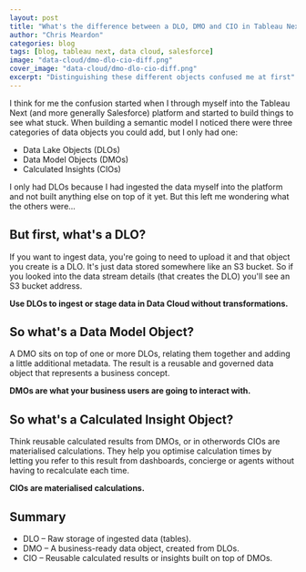 ```yaml
---
layout: post
title: "What's the difference between a DLO, DMO and CIO in Tableau Next/ Data Cloud"
author: "Chris Meardon"
categories: blog
tags: [blog, tableau next, data cloud, salesforce]
image: "data-cloud/dmo-dlo-cio-diff.png"
cover_image: "data-cloud/dmo-dlo-cio-diff.png"
excerpt: "Distinguishing these different objects confused me at first"
---
```


I think for me the confusion started when I through myself into the Tableau Next (and more generally Salesforce) platform and started to build things to see what stuck. When building a semantic model I noticed there were three categories of data objects you could add, but I only had one:

- Data Lake Objects (DLOs)
- Data Model Objects (DMOs)
- Calculated Insights (CIOs)

I only had DLOs because I had ingested the data myself into the platform and not built anything else on top of it yet. But this left me wondering what the others were...

## But first, what's a DLO?

If you want to ingest data, you're going to need to upload it and that object you create is a DLO. It's just data stored somewhere like an S3 bucket. So if you looked into the data stream details (that creates the DLO) you'll see an S3 bucket address.

**Use DLOs to ingest or stage data in Data Cloud without transformations.**

## So what's a Data Model Object?

A DMO sits on top of one or more DLOs, relating them together and adding a little additional metadata. The result is a reusable and governed data object that represents a business concept.

**DMOs are what your business users are going to interact with.**

## So what's a Calculated Insight Object?

Think reusable calculated results from DMOs, or in otherwords CIOs are materialised calculations. They help you optimise calculation times by letting you refer to this result from dashboards, concierge or agents without having to recalculate each time.

**CIOs are materialised calculations.**

## Summary

- DLO – Raw storage of ingested data (tables).
- DMO – A business-ready data object, created from DLOs.
- CIO – Reusable calculated results or insights built on top of DMOs.
